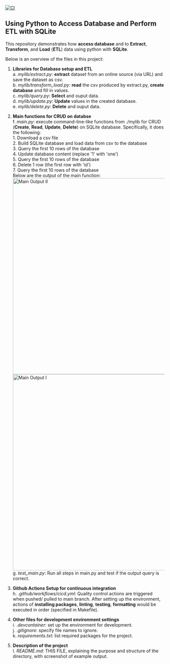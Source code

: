 [![CI](https://github.com/nogibjj/SQLite_YCLiu/actions/workflows/cicd.yml/badge.svg)](https://github.com/nogibjj/SQLite_YCLiu/actions/workflows/cicd.yml)
## Using Python to Access Database and Perform ETL with SQLite

This repository demonstrates how **access database** and to **Extract**, **Transform**, and **Load** (**ETL**) data using python with **SQLite**.

Below is an overview of the files in this project:

1. **Libraries for Database setup and ETL**
   <br>a. _mylib/extract.py_: **extract** dataset from an online source (via URL) and save the dataset as csv.
   <br>b. _mylib/transform_load.py_: **read** the csv produced by extract.py, **create database** and fill in values.
   <br>c. _mylib/query.py_: **Select** and ouput data.
   <br>d. _mylib/update.py_: **Update** values in the created database.
   <br>e. _mylib/delete.py_: **Delete** and ouput data.
   

3. **Main functions for CRUD on databse**
   <br>f. _main.py_: execute command-line-like functions from ./mylib for CRUD (**Create**, **Read**, **Update**, **Delete**) on SQLite database. Specifically, it does the following:
<br>         1. Download a csv file
<br>         2. Build SQLite database and load data from csv to the database
<br>         3. Query the first 10 rows of the database
<br>         4. Update database content (replace '1' with 'one')
<br>         5. Query the first 10 rows of the database
<br>         6. Delete 1 row (the first row with 'id')
<br>         7. Query the first 10 rows of the database
<br>         Below are the output of the main function:<br>
     <img width="620" alt="Main Output II" src="https://github.com/nogibjj/SQLite_YCLiu/assets/46064664/203ba72a-ddf6-44d9-b3e9-e951d3fcaa2d">
     <img width="620" alt="Main Output I" src="https://github.com/nogibjj/SQLite_YCLiu/assets/46064664/058c8478-688d-4888-a302-65296780720f">
   <br>g. _test_main.py_: Run all steps in main.py and test if the output query is correct.
   
4. **Github Actions Setup for continuous integration**
  <br>h. _.github/workflows/cicd.yml_: Quality control actions are triggered when pushed/ pulled to main branch. After setting up the environment, actions of **installing packages**, **linting**, **testing**, **formatting** would be executed in order (specified in Makefile). 

5. **Other files for development environment settings**
  <br>i. _.devcontainer_: set up the environment for development.
  <br>j. _.gitignore_: specify file names to ignore.
  <br>k. _requirements.txt_: list required packages for the project.

6. **Description of the project**
   <br>l. _README.md_: THIS FILE, explaining the purpose and structure of the directory, with screenshot of example output.



